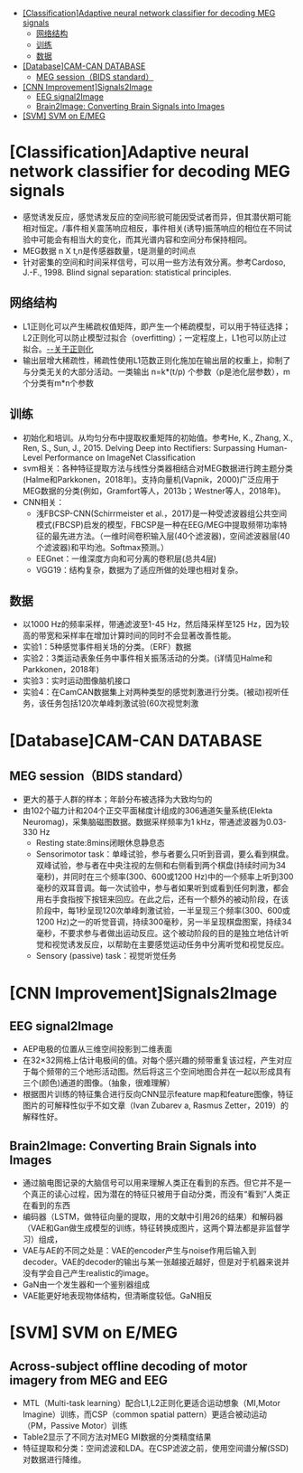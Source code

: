 <!-- TOC -->

- [[Classification]Adaptive neural network classifier for decoding MEG signals](#classificationadaptive-neural-network-classifier-for-decoding-meg-signals)
    - [网络结构](#%E7%BD%91%E7%BB%9C%E7%BB%93%E6%9E%84)
    - [训练](#%E8%AE%AD%E7%BB%83)
    - [数据](#%E6%95%B0%E6%8D%AE)
- [[Database]CAM-CAN DATABASE](#databasecam-can-database)
    - [MEG session（BIDS standard）](#meg-sessionbids-standard)
- [[CNN Improvement]Signals2Image](#cnn-improvementsignals2image)
    - [EEG signal2Image](#eeg-signal2image)
    - [Brain2Image: Converting Brain Signals into Images](#brain2image-converting-brain-signals-into-images)
- [[SVM] SVM on E/MEG](#svm-svm-on-emeg)

<!-- /TOC -->
# [Classification]Adaptive neural network classifier for decoding MEG signals
+ 感觉诱发反应，感觉诱发反应的空间形貌可能因受试者而异，但其潜伏期可能相对恒定。/事件相关震荡响应相反，事件相关(诱导)振荡响应的相位在不同试验中可能会有相当大的变化，而其光谱内容和空间分布保持相同。
+ MEG数据 n X t,n是传感器数量，t是测量的时间点
+ 针对密集的空间和时间采样信号，可以用一些方法有效分离。参考Cardoso, J.-F., 1998. Blind signal separation: statistical principles.

## 网络结构
+ L1正则化可以产生稀疏权值矩阵，即产生一个稀疏模型，可以用于特征选择；L2正则化可以防止模型过拟合（overfitting）；一定程度上，L1也可以防止过拟合。[--关于正则化](https://blog.csdn.net/jinping_shi/article/details/52433975)
+ 输出层增大稀疏性，稀疏性使用L1范数正则化施加在输出层的权重上，抑制了与分类无关的大部分活动。一类输出 n=k*(t/p) 个参数（p是池化层参数），m个分类有m*n个参数

## 训练
+ 初始化和培训。从均匀分布中提取权重矩阵的初始值。参考He, K., Zhang, X., Ren, S., Sun, J., 2015. Delving Deep into Rectifiers: Surpassing Human-
Level Performance on ImageNet Classification
+ svm相关：各种特征提取方法与线性分类器相结合对MEG数据进行跨主题分类(Halme和Parkkonen，2018年)。支持向量机(Vapnik，2000)广泛应用于
MEG数据的分类(例如，Gramfort等人，2013b；Westner等人，2018年)。
+ CNN相关：
  + 浅FBCSP-CNN(Schirrmeister et al.，2017)是一种受滤波器组公共空间模式(FBCSP)启发的模型，FBCSP是一种在EEG/MEG中提取频带功率特征的最先进方法。（一维时间卷积输入层(40个滤波器)，空间滤波器层(40个滤波器)和平均池。Softmax预测。）
  + EEGnet：一维深度方向和可分离的卷积层(总共4层)
  + VGG19：结构复杂，数据为了适应所做的处理也相对复杂。

## 数据
+ 以1000 Hz的频率采样，带通滤波至1-45 Hz，然后降采样至125 Hz，因为较高的带宽和采样率在增加计算时间的同时不会显著改善性能。
+ 实验1：5种感觉事件相关场的分类。（ERF）数据
+ 实验2：3类运动表象任务中事件相关振荡活动的分类。(详情见Halme和Parkkonen，2018年)
+ 实验3：实时运动图像脑机接口
+ 实验4：在CamCAN数据集上对两种类型的感觉刺激进行分类。(被动)视听任务，该任务包括120次单峰刺激试验(60次视觉刺激

# [Database]CAM-CAN DATABASE 
## MEG session（BIDS standard）
+ 更大的基于人群的样本；年龄分布被选择为大致均匀的
+ 由102个磁力计和204个正交平面梯度计组成的306通道矢量系统(Elekta Neuromag)，采集脑磁图数据。数据采样频率为1 kHz，带通滤波器为0.03-330 Hz
   + Resting state:8mins闭眼休息静息态
   + Sensorimotor task：单峰试验，参与者要么只听到音调，要么看到棋盘。双峰试验，参与者在中央注视的左侧和右侧看到两个棋盘(持续时间为34毫秒)，并同时在三个频率(300、600或1200 Hz)中的一个频率上听到300毫秒的双耳音调。每一次试验中，参与者如果听到或看到任何刺激，都会用右手食指按下按钮来回应。在此之后，还有一个额外的被动阶段，在该阶段中，每1秒呈现120次单峰刺激试验，一半呈现三个频率(300、600或1200 Hz)之一的听觉音调，持续300毫秒，另一半呈现棋盘图案，持续34毫秒，不要求参与者做出运动反应。这个被动阶段的目的是独立地估计听觉和视觉诱发反应，以帮助在主要感觉运动任务中分离听觉和视觉反应。
   + Sensory (passive) task：视觉听觉任务


# [CNN Improvement]Signals2Image
## EEG signal2Image
+ AEP电极的位置从三维空间投影到二维表面
+ 在32×32网格上估计电极间的值。对每个感兴趣的频带重复该过程，产生对应于每个频带的三个地形活动图。然后将这三个空间地图合并在一起以形成具有三个(颜色)通道的图像。（抽象，很难理解）
+ 根据图片训练的特征集合进行反向CNN显示feature map和feature图像，特征图片的可解释性似乎不如文章（Ivan Zubarev a, Rasmus Zetter，2019）的解释性好。

## Brain2Image: Converting Brain Signals into Images
+ 通过脑电图记录的大脑信号可以用来理解人类正在看到的东西。但它并不是一个真正的读心过程，因为潜在的特征只被用于自动分类，而没有“看到”人类正在看到的东西
+ 编码器（LSTM，做特征向量的提取，用的文献中引用26的结果）和解码器（VAE和Gan做生成模型的训练，特征转换成图片，这两个算法都是非监督学习）组成，
+ VAE与AE的不同之处是：VAE的encoder产生与noise作用后输入到decoder。VAE的decoder的输出与某一张越接近越好，但是对于机器来说并没有学会自己产生realistic的image。
+ GaN由一个发生器和一个鉴别器组成
+ VAE能更好地表现物体结构，但清晰度较低。GaN相反

# [SVM] SVM on E/MEG
## Across-subject offline decoding of motor imagery from MEG and EEG
+ MTL（Multi-task learning）配合L1,L2正则化更适合运动想象（MI,Motor Imagine）训练，而CSP（common spatial pattern）更适合被动运动（PM，Passive Motor）训练
+ Table2显示了不同方法对MEG MI数据的分类精度结果
+ 特征提取和分类：空间滤波和LDA。在CSP滤波之前，使用空间谱分解(SSD)对数据进行降维。




